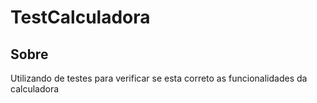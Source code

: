 #  TestCalculadora
## Sobre
Utilizando de testes para verificar se esta correto as funcionalidades da calculadora

